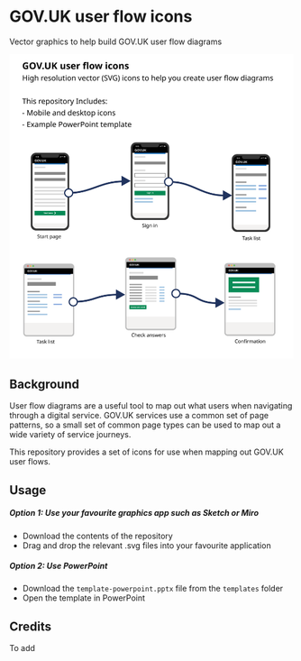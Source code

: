 

# GOV.UK user flow icons

Vector graphics to help build GOV.UK user flow diagrams

![Introduction](/intro.svg)

## Background

User flow diagrams are a useful tool to map out what users when navigating through a digital service. GOV.UK services use a common set of page patterns, so a small set of common page types can be used to map out a wide variety of service journeys. 

This repository provides a set of icons for use when mapping out GOV.UK user flows.

## Usage

##### Option 1: Use your favourite graphics app such as Sketch or Miro

- Download the contents of the repository
- Drag and drop the relevant .svg files into your favourite application

##### Option 2: Use PowerPoint

- Download the ```template-powerpoint.pptx``` file from the ```templates``` folder
- Open the template in PowerPoint

## Credits

To add